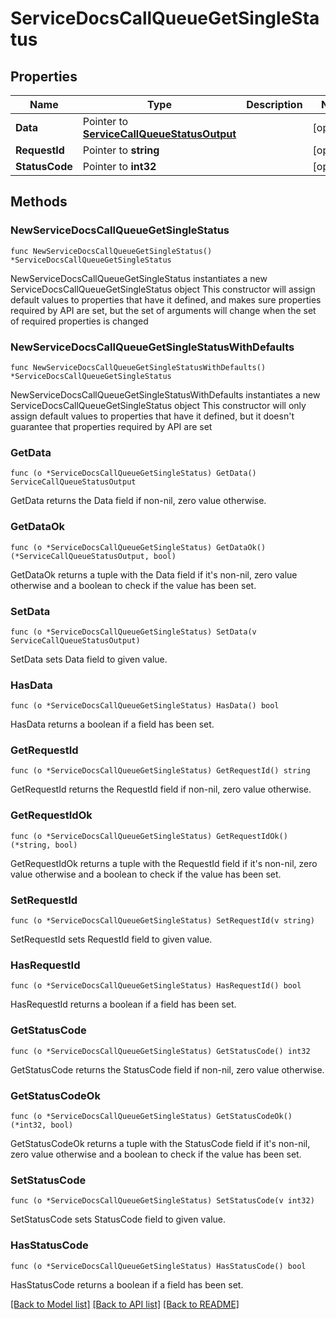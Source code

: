 # ServiceDocsCallQueueGetSingleStatus

## Properties

Name | Type | Description | Notes
------------ | ------------- | ------------- | -------------
**Data** | Pointer to [**ServiceCallQueueStatusOutput**](ServiceCallQueueStatusOutput.md) |  | [optional] 
**RequestId** | Pointer to **string** |  | [optional] 
**StatusCode** | Pointer to **int32** |  | [optional] 

## Methods

### NewServiceDocsCallQueueGetSingleStatus

`func NewServiceDocsCallQueueGetSingleStatus() *ServiceDocsCallQueueGetSingleStatus`

NewServiceDocsCallQueueGetSingleStatus instantiates a new ServiceDocsCallQueueGetSingleStatus object
This constructor will assign default values to properties that have it defined,
and makes sure properties required by API are set, but the set of arguments
will change when the set of required properties is changed

### NewServiceDocsCallQueueGetSingleStatusWithDefaults

`func NewServiceDocsCallQueueGetSingleStatusWithDefaults() *ServiceDocsCallQueueGetSingleStatus`

NewServiceDocsCallQueueGetSingleStatusWithDefaults instantiates a new ServiceDocsCallQueueGetSingleStatus object
This constructor will only assign default values to properties that have it defined,
but it doesn't guarantee that properties required by API are set

### GetData

`func (o *ServiceDocsCallQueueGetSingleStatus) GetData() ServiceCallQueueStatusOutput`

GetData returns the Data field if non-nil, zero value otherwise.

### GetDataOk

`func (o *ServiceDocsCallQueueGetSingleStatus) GetDataOk() (*ServiceCallQueueStatusOutput, bool)`

GetDataOk returns a tuple with the Data field if it's non-nil, zero value otherwise
and a boolean to check if the value has been set.

### SetData

`func (o *ServiceDocsCallQueueGetSingleStatus) SetData(v ServiceCallQueueStatusOutput)`

SetData sets Data field to given value.

### HasData

`func (o *ServiceDocsCallQueueGetSingleStatus) HasData() bool`

HasData returns a boolean if a field has been set.

### GetRequestId

`func (o *ServiceDocsCallQueueGetSingleStatus) GetRequestId() string`

GetRequestId returns the RequestId field if non-nil, zero value otherwise.

### GetRequestIdOk

`func (o *ServiceDocsCallQueueGetSingleStatus) GetRequestIdOk() (*string, bool)`

GetRequestIdOk returns a tuple with the RequestId field if it's non-nil, zero value otherwise
and a boolean to check if the value has been set.

### SetRequestId

`func (o *ServiceDocsCallQueueGetSingleStatus) SetRequestId(v string)`

SetRequestId sets RequestId field to given value.

### HasRequestId

`func (o *ServiceDocsCallQueueGetSingleStatus) HasRequestId() bool`

HasRequestId returns a boolean if a field has been set.

### GetStatusCode

`func (o *ServiceDocsCallQueueGetSingleStatus) GetStatusCode() int32`

GetStatusCode returns the StatusCode field if non-nil, zero value otherwise.

### GetStatusCodeOk

`func (o *ServiceDocsCallQueueGetSingleStatus) GetStatusCodeOk() (*int32, bool)`

GetStatusCodeOk returns a tuple with the StatusCode field if it's non-nil, zero value otherwise
and a boolean to check if the value has been set.

### SetStatusCode

`func (o *ServiceDocsCallQueueGetSingleStatus) SetStatusCode(v int32)`

SetStatusCode sets StatusCode field to given value.

### HasStatusCode

`func (o *ServiceDocsCallQueueGetSingleStatus) HasStatusCode() bool`

HasStatusCode returns a boolean if a field has been set.


[[Back to Model list]](../README.md#documentation-for-models) [[Back to API list]](../README.md#documentation-for-api-endpoints) [[Back to README]](../README.md)


